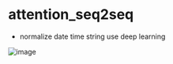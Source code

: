 # attention_seq2seq

- normalize date time string use deep learning

![image](https://github.com/user-attachments/assets/eae10eec-9cb7-4943-8f9c-c64f2426d3b1)
